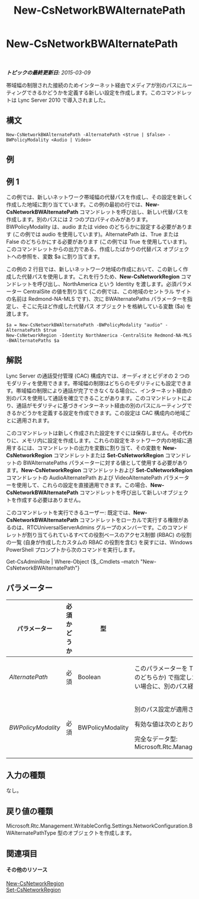 ﻿---
title: New-CsNetworkBWAlternatePath
TOCTitle: New-CsNetworkBWAlternatePath
ms:assetid: 9017378e-4583-42bc-9572-aa8e9571cfe3
ms:mtpsurl: https://technet.microsoft.com/ja-jp/library/Gg398732(v=OCS.15)
ms:contentKeyID: 48272822
ms.date: 05/19/2016
mtps_version: v=OCS.15
ms.translationtype: HT
---

# New-CsNetworkBWAlternatePath

 

_**トピックの最終更新日:** 2015-03-09_

帯域幅の制限された接続のためインターネット経由でメディアが別のパスにルーティングできるかどうかを定義する新しい設定を作成します。このコマンドレットは Lync Server 2010 で導入されました。

## 構文

    New-CsNetworkBWAlternatePath -AlternatePath <$true | $false> -BWPolicyModality <Audio | Video>

## 例

## 例 1

この例では、新しいネットワーク帯域幅の代替パスを作成し、その設定を新しく作成した地域に割り当てています。この例の最初の行では、**New-CsNetworkBWAlternatePath** コマンドレットを呼び出し、新しい代替パスを作成します。別のパスには 2 つのプロパティのみがあります。BWPolicyModality は、audio または video のどちらかに設定する必要があります (この例では audio を使用しています)。AlternatePath は、True または False のどちらかにする必要があります (この例では True を使用しています)。このコマンドレットからの出力である、作成したばかりの代替パス オブジェクトへの参照を、変数 $a に割り当てます。

この例の 2 行目では、新しいネットワーク地域の作成において、この新しく作成した代替パスを使用します。これを行うため、**New-CsNetworkRegion** コマンドレットを呼び出し、NorthAmerica という Identity を渡します。必須パラメーター CentralSite の値を割り当て (この例では、この地域のセントラル サイトの名前は Redmond-NA-MLS です)、次に BWAlternatePaths パラメーターを指定し、そこに先ほど作成した代替パス オブジェクトを格納している変数 ($a) を渡します。

    $a = New-CsNetworkBWAlternatePath -BWPolicyModality "audio" -AlternatePath $true
    New-CsNetworkRegion -Identity NorthAmerica -CentralSite Redmond-NA-MLS -BWAlternatePaths $a

## 解説

Lync Server の通話受付管理 (CAC) 構成内では、オーディオとビデオの 2 つのモダリティを使用できます。帯域幅の制限はどちらのモダリティにも設定できます。帯域幅の制限により通話が完了できなくなる場合に、インターネット経由の別のパスを使用して通話を確立できることがあります。このコマンドレットにより、通話がモダリティに基づきインターネット経由の別のパスにルーティングできるかどうかを定義する設定を作成できます。この設定は CAC 構成内の地域ごとに適用されます。

このコマンドレットは新しく作成された設定をすぐには保存しません。その代わりに、メモリ内に設定を作成します。これらの設定をネットワーク内の地域に適用するには、コマンドレットの出力を変数に割り当て、その変数を **New-CsNetworkRegion** コマンドレットまたは **Set-CsNetworkRegion** コマンドレットの BWAlternatePaths パラメーターに対する値として使用する必要があります。**New-CsNetworkRegion** コマンドレットおよび **Set-CsNetworkRegion** コマンドレットの AudioAlternatePath および VideoAlternatePath パラメーターを使用して、これらの設定を直接適用できます。この場合、**New-CsNetworkBWAlternatePath** コマンドレットを呼び出して新しいオブジェクトを作成する必要はありません。

このコマンドレットを実行できるユーザー: 既定では、**New-CsNetworkBWAlternatePath** コマンドレットをローカルで実行する権限があるのは、RTCUniversalServerAdmins グループのメンバーです。このコマンドレットが割り当てられているすべての役割ベースのアクセス制御 (RBAC) の役割の一覧 (自身が作成したカスタムの RBAC の役割を含む) を戻すには、Windows PowerShell プロンプトから次のコマンドを実行します。

Get-CsAdminRole | Where-Object {$\_.Cmdlets –match "New-CsNetworkBWAlternatePath"}

## パラメーター


<table>
<colgroup>
<col style="width: 25%" />
<col style="width: 25%" />
<col style="width: 25%" />
<col style="width: 25%" />
</colgroup>
<thead>
<tr class="header">
<th>パラメーター</th>
<th>必須かどうか</th>
<th>型</th>
<th>説明</th>
</tr>
</thead>
<tbody>
<tr class="odd">
<td><p><em>AlternatePath</em></p></td>
<td><p>必須</p></td>
<td><p>Boolean</p></td>
<td><p>このパラメーターを True に設定すると、BWPolicyModality パラメーター (audio または video のどちらか) で指定したモダリティのメディアで作成された通話は、主要パスに十分な帯域幅がない場合に、別のパス経由でルーティングできます。</p></td>
</tr>
<tr class="even">
<td><p><em>BWPolicyModality</em></p></td>
<td><p>必須</p></td>
<td><p>BWPolicyModality</p></td>
<td><p>別のパス設定が適用されるモダリティ。</p>
<p>有効な値は次のとおりです。audio、video</p>
<p>完全なデータ型: Microsoft.Rtc.Management.WritableConfig.Settings.NetworkConfiguration.BWPolicyModality</p></td>
</tr>
</tbody>
</table>


## 入力の種類

なし。

## 戻り値の種類

Microsoft.Rtc.Management.WritableConfig.Settings.NetworkConfiguration.BWAlternatePathType 型のオブジェクトを作成します。

## 関連項目

#### その他のリソース

[New-CsNetworkRegion](new-csnetworkregion.md)  
[Set-CsNetworkRegion](set-csnetworkregion.md)

